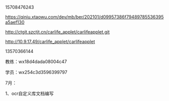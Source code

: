 15708476243

https://qiniu.xtaowu.com/dev/mb/ber/202101/d09957386f79489785536395a5aef130

http://ctgit.szctjt.cn/carlife_applet/carlifeapplet.git

http://10.9.17.49/carlife_applet/carlifeapplet



13570366144



教练：wx18d4dada08004c47

学员：wx254c3d3596399797



7月：

1、ocr自定义库文档编写

